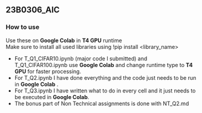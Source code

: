 ## **23B0306_AIC** ##
### How to use ###
Use these on __Google Colab__ in __T4 GPU__ runtime<br>
Make sure to install all used libraries using  !pip install <library_name> <br> 
* For T_Q1_CIFAR10.ipynb (major code I submitted) and T_Q1_CIFAR100.ipynb use __Google Colab__ and change runtime type to **T4 GPU** for faster processing.
* For T_Q2.ipynb I have done everything and the code just needs to be run in __Google Colab__ . 
* For T_Q3.ipynb I have written what to do in every cell and it just needs to be executed in __Google Colab__.
* The bonus part of Non Technical assignments is done with NT_Q2.md
 
